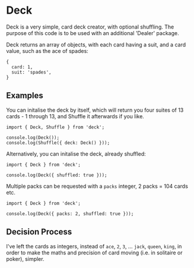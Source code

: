 # Deck

Deck is a very simple, card deck creator, with optional shuffling.
The purpose of this code is to be used with an additional 'Dealer' package.

Deck returns an array of objects, with each card having a suit, and a card value, such as the ace of spades:

```
{
  card: 1,
  suit: 'spades',
}
```

## Examples

You can initalise the deck by itself, which will return you four suites of 13 cards - 1 through 13, and Shuffle it afterwards if you like.

```
import { Deck, Shuffle } from 'deck';

console.log(Deck());
console.log(Shuffle({ deck: Deck() }));
```

Alternatively, you can initalise the deck, already shuffled:

```
import { Deck } from 'deck';

console.log(Deck({ shuffled: true }));
```

Multiple packs can be requested with a `packs` integer, 2 packs = 104 cards etc.

```
import { Deck } from 'deck';

console.log(Deck({ packs: 2, shuffled: true }));
```

## Decision Process

I've left the cards as integers, instead of `ace`, `2`, `3`, ... `jack`, `queen`, `king`, in order to make the maths and precision of card moving (i.e. in solitaire or poker), simpler.
